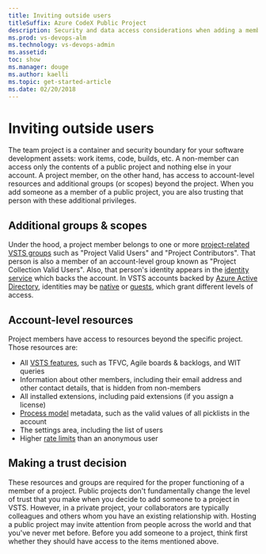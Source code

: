 ```yaml
---
title: Inviting outside users
titleSuffix: Azure CodeX Public Project
description: Security and data access considerations when adding a member
ms.prod: vs-devops-alm
ms.technology: vs-devops-admin
ms.assetid: 
toc: show
ms.manager: douge
ms.author: kaelli
ms.topic: get-started-article
ms.date: 02/20/2018
---
```


# Inviting outside users

The team project is a container and security boundary for your software development assets: work items, code, builds, etc.
A non-member can access only the contents of a public project and nothing else in your account.
A project member, on the other hand, has access to account-level resources and additional groups (or scopes) beyond the project.
When you add someone as a member of a public project, you are also trusting that person with these additional privileges.

## Additional groups & scopes

Under the hood, a project member belongs to one or more [project-related VSTS groups](../security/about-security-identity.md#security-groups-and-permissions) such as "Project Valid Users" and "Project Contributors".
That person is also a member of an account-level group known as "Project Collection Valid Users".
Also, that person's identity appears in the [identity service](../security/about-security-identity.md#authentication) which backs the account.
In VSTS accounts backed by [Azure Active Directory](/azure/active-directory/), identities may be [native](/azure/active-directory/add-users-azure-active-directory) or [guests](/azure/active-directory/active-directory-b2b-what-is-azure-ad-b2b), which grant different levels of access.

## Account-level resources

Project members have access to resources beyond the specific project.
Those resources are:

* All [VSTS features](feature-differences.md), such as TFVC, Agile boards & backlogs, and WIT queries
* Information about other members, including their email address and other contact details, that is hidden from non-members
* All installed extensions, including paid extensions (if you assign a license)
* [Process model](../work/customize/process/manage-process.md) metadata, such as the valid values of all picklists in the account
* The settings area, including the list of users
* Higher [rate limits](../collaborate/rate-limits.md) than an anonymous user

## Making a trust decision

These resources and groups are required for the proper functioning of a member of a project.
Public projects don't fundamentally change the level of trust that you make when you decide to add someone to a project in VSTS.
However, in a private project, your collaborators are typically colleagues and others whom you have an existing relationship with.
Hosting a public project may invite attention from people across the world and that you've never met before.
Before you add someone to a project, think first whether they should have access to the items mentioned above.
